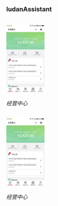 <h3>ludanAssistant</h3>

<div style="float:left;">
    <p align="left">
        <img src="https://github.com/sdh964230675/web-ui/blob/master/%E7%BB%8F%E8%90%A5%E6%A6%82%E5%86%B5.jpg" alt="Sample"  width="20%" height="20%">
        <p align="left">
            <em>经营中心</em>
        </p>
    </p>
</div>

<div style="float:left;">
    <p align="left">
        <img src="https://github.com/sdh964230675/web-ui/blob/master/%E7%BB%8F%E8%90%A5%E6%A6%82%E5%86%B5.jpg" alt="Sample"  width="20%" height="20%">
        <p align="left">
            <em>经营中心</em>
        </p>
    </p>
</div>




